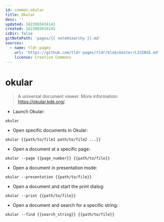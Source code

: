 ```yaml
---
id: common.okular
title: Okular
desc: ''
updated: 1623965016141
created: 1623965016141
isDir: false
gitNotePath: 'pages/{{ noteHiearchy }}.md'
sources:
  - name: tldr-pages
    url: 'https://github.com/tldr-pages/tldr/blob/master/LICENSE.md'
    license: Creative Commons
---
```

# okular

> A universal document viewer.
> More information: <https://okular.kde.org/>.

- Launch Okular:

`okular`

- Open specific documents in Okular:

`okular {{path/to/file1 path/to/file2 ...}}`

- Open a document at a specific page:

`okular --page {{page_number}} {{path/to/file}}`

- Open a document in presentation mode:

`okular --presentation {{path/to/file}}`

- Open a document and start the print dialog:

`okular --print {{path/to/file}}`

- Open a document and search for a specific string:

`okular --find {{search_string}} {{path/to/file}}`


